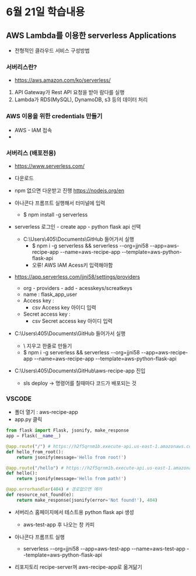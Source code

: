 # 6월 21일 학습내용
## AWS Lambda를 이용한 serverless Applications
- 전형적인 클라우드 서비스 구성방법
### 서버리스란?
- https://aws.amazon.com/ko/serverless/
1. API Gateway가 Rest API 요청을 받아 람다를 실행
2. Lambda가 RDS(MySQL), DynamoDB, s3 등의 데이터 처리
### AWS 이용을 위한 credentials 만들기
- AWS - IAM 접속
- 

### 서버리스 (배포전용)
- https://www.serverless.com/
- 다운로드
- npm 없으면 다운받고 진행 https://nodejs.org/en
- 아나콘다 프롬프트 실행해서 터미널에 입력
  - $ npm install -g serverless

- serverless 로그인 - create app - python flask api 선택
  - C:\Users\405\Documents\GitHub 들어가서 실행
    - $ npm i -g serverless && serverless --org=jjni58 --app=aws-recipe-app  --name=aws-recipe-app --template=aws-python-flask-api
    - 오류! AWS IAM Acess키 입력해야함

- https://app.serverless.com/jjni58/settings/providers
  - org - providers - add - acesskeys/screatkeys
  - name : flask_app_user
  - Access key : 
    - csv Access key 아이디 입력
  - Secret access key : 
    - csv Secret access key 아이디 입력

- C:\Users\405\Documents\GitHub 들어가서 실행
  - \ 지우고 한줄로 만들기
  - $ npm i -g serverless && serverless --org=jjni58 --app=aws-recipe-app  --name=aws-recipe-app --template=aws-python-flask-api

- C:\Users\405\Documents\GitHub\aws-recipe-app 진입
  - sls deploy -> 명령어를 칠때마다 코드가 배포되는 것

### VSCODE
- 폴더 열기 : aws-recipe-app
- app.py 클릭
```python
from flask import Flask, jsonify, make_response
app = Flask(__name__)

@app.route("/") # https://h2f5qrnm1b.execute-api.us-east-1.amazonaws.com/
def hello_from_root():
    return jsonify(message='Hello from root!')

@app.route("/hello") # https://h2f5qrnm1b.execute-api.us-east-1.amazonaws.com/hello
def hello():
    return jsonify(message='Hello from path!')

@app.errorhandler(404) # 경로없으면 에러
def resource_not_found(e):
    return make_response(jsonify(error='Not found!'), 404)
```

- 서버리스 홈페이지에서 테스트용 python flask api 생성
  - aws-test-app 후 나오는 창 카피
- 아나콘다 프롬프트 실행
  - serverless  --org=jjni58 --app=aws-test-app  --name=aws-test-app --template=aws-python-flask-api


- 리포지토리 recipe-server꺼 aws-recipe-app로 옮겨닮기